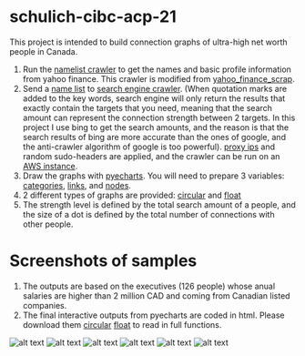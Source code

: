# schulich-cibc-acp-21
This project is intended to build connection graphs of ultra-high net worth people in Canada.

1. Run the [namelist crawler](https://github.com/yuehuca/schulich-cibc-acp-21/blob/main/namelistcrawler/main.py) to get the names and basic profile information from yahoo finance.
   This crawler is modified from [yahoo_finance_scrap](https://github.com/Jaydeeph/MakeMeMoney/blob/809ca2a560858f6559d94f9f18a218bb715fcc4a/python_scripts/yahoo_finance_scrape.py).
2. Send a [name list](https://github.com/yuehuca/schulich-cibc-acp-21/blob/main/searchenginecrawler/namelist_canada_2.csv) to [search engine crawler](https://github.com/yuehuca/schulich-cibc-acp-21/blob/main/searchenginecrawler/bingcrawler.py). (When quotation marks are added to the key words, search engine will only return the results that exactly contain the targets that you need, meaning that the search amount can represent the connection strength between 2 targets. In this project I use bing to get the search amounts, and the reason is that the search results of bing are more accurate than the ones of google, and the anti-crawler algorithm of google is too powerful).
   [proxy ips](https://github.com/yuehuca/schulich-cibc-acp-21/blob/main/searchenginecrawler/getproxyip.py) and random sudo-headers are applied, and the crawler can be run on an [AWS instance](https://aws.amazon.com/).
3. Draw the graphs with [pyecharts](https://pyecharts.org/#/en-us/). You will need to prepare 3 variables: [categories](https://github.com/yuehuca/schulich-cibc-acp-21/blob/main/buildconnectiongraph/categories.csv), [links](https://github.com/yuehuca/schulich-cibc-acp-21/blob/main/buildconnectiongraph/links.csv), and [nodes](https://github.com/yuehuca/schulich-cibc-acp-21/blob/main/buildconnectiongraph/nodes.csv).
4. 2 different types of graphs are provided: [circular](https://github.com/yuehuca/schulich-cibc-acp-21/blob/main/buildconnectiongraph/graph_2million.py) and [float](https://github.com/yuehuca/schulich-cibc-acp-21/blob/main/buildconnectiongraph/graph_2million_net.py)
5. The strength level is defined by the total search amount of a people, and the size of a dot is defined by the total number of connections with other people.

# Screenshots of samples

1. The outputs are based on the executives (126 people) whose anual salaries are higher than 2 million CAD and coming from Canadian listed companies.
2. The final interactive outputs from pyecharts are coded in html. Please download them [circular](https://github.com/yuehuca/schulich-cibc-acp-21/blob/main/buildconnectiongraph/graph_1.html) [float](https://github.com/yuehuca/schulich-cibc-acp-21/blob/main/buildconnectiongraph/graph_2.html) to read in full functions.

![alt text](https://github.com/yuehuca/schulich-cibc-acp-21/blob/main/buildconnectiongraph/2021-10-29_190310.png?raw=true)
![alt text](https://github.com/yuehuca/schulich-cibc-acp-21/blob/main/buildconnectiongraph/2021-10-29_190338.png?raw=true)
![alt text](https://github.com/yuehuca/schulich-cibc-acp-21/blob/main/buildconnectiongraph/2021-10-29_190400.png?raw=true)
![alt text](https://github.com/yuehuca/schulich-cibc-acp-21/blob/main/buildconnectiongraph/2021-10-29_190204.png?raw=true)
![alt text](https://github.com/yuehuca/schulich-cibc-acp-21/blob/main/buildconnectiongraph/2021-10-29_190433.png?raw=true)
![alt text](https://github.com/yuehuca/schulich-cibc-acp-21/blob/main/buildconnectiongraph/2021-10-29_190552.png?raw=true)


